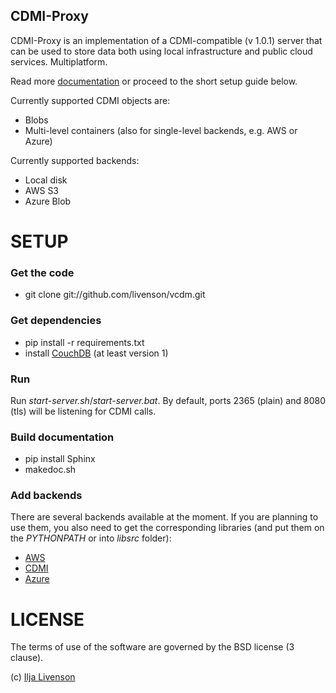 CDMI-Proxy
----------

CDMI-Proxy is an implementation of a CDMI-compatible (v 1.0.1) server that can be used to store data both using local infrastructure and public cloud services. Multiplatform.

Read more [documentation](http://resources.venus-c.eu/cdmiproxy/docs/index.html) or proceed to the short setup guide below.

Currently supported CDMI objects are:
 * Blobs
 * Multi-level containers (also for single-level backends, e.g. AWS or Azure)

Currently supported backends:
 * Local disk
 * AWS S3
 * Azure Blob

SETUP
=====

### Get the code
 * git clone git://github.com/livenson/vcdm.git

### Get dependencies
 * pip install -r requirements.txt
 * install [CouchDB](http://couchdb.apache.org/)  (at least version 1) 

### Run
Run _start-server.sh_/_start-server.bat_. By default, ports 2365 (plain) and 8080 (tls) will be listening for CDMI calls.

### Build documentation
* pip install Sphinx
* makedoc.sh

### Add backends
There are several backends available at the moment. If you are planning to use them, you also need to get the
corresponding libraries (and put them on the _PYTHONPATH_ or into _libsrc_ folder):
 * [AWS](http://code.google.com/p/boto/)
 * [CDMI](https://github.com/livenson/libcdmi-python)
 * [Azure](https://github.com/livenson/pyazure)

LICENSE
=======

The terms of use of the software are governed by the BSD license (3 clause).

(c) [Ilja Livenson](mailto:ilja.livenson@gmail.com)
